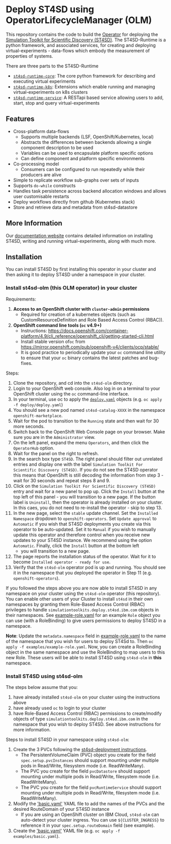 # Deploy ST4SD using OperatorLifecycleManager (OLM)

This repository contains the code to build the [Operator](https://operatorframework.io/) for deploying the [Simulation Toolkit for Scientific Discovery (ST4SD)](https://github.ibm.com/st4sd/overview).
The ST4SD-Runtime is a python framework, and associated services, for creating and deploying virtual-experiments - data-flows which embody the measurement of properties of systems.

There are three parts to the ST4SD-Runtime
- [`st4sd-runtime-core`](https://github.com/st4sd/st4sd-runtime-core): The core python framework for describing and executing virtual experiments
- [`st4sd-runtime-k8s`](https://github.com/st4sd/st4sd-runtime-k8s): Extensions which enable running and managing virtual-experiments on k8s clusters  
- [`st4sd-runtime-service`](https://github.com/st4sd/st4sd-runtime-service): A RESTapi based service allowing users to add, start, stop and query virtual-experiments

## Features

* Cross-platform data-flows
  * Supports multiple backends  (LSF, OpenShift/Kubernetes, local)
  * Abstracts the differences between backends allowing a single component description to be used
  * Variables can be used to encapsulate platform specific options
  * Can define component and platform specific environments
* Co-processing model
  * Consumers can be configured to run repeatedly while their producers are alive
* Simple to replicate workflow sub-graphs over sets of inputs 
* Supports `do-while` constructs
* Handles task persistence across backend allocation windows and allows user customisable restarts
* Deploy workflows directly from github (Kubernetes stack)
* Store and retrieve data and metadata from st4sd-datastore

## More Information

Our [documentation website](https://pages.github.ibm.com/overview) contains detailed information on installing ST4SD, 
writing and running virtual-experiments, along with much more. 


## Installation

You can install ST4SD by first installing this operator in your cluster and then asking it to deploy ST4SD under a namespace in your cluster.

### Install st4sd-olm (this OLM operator) in your cluster

Requirements:

1. **Access to an OpenShift cluster with `cluster-admin` permissions**
    - Required for creation of a kubernetes objects (such as CustomResourceDefinition and Role Based Access Control (RBAC)).
2. **OpenShift command line tools  (`oc` v4.9+)**
    - Instructions: <https://docs.openshift.com/container-platform/4.9/cli_reference/openshift_cli/getting-started-cli.html>
    - Install stable version of`oc` from <https://mirror.openshift.com/pub/openshift-v4/clients/ocp/stable/>
    - It is good practice to periodically update your `oc` command line utility to ensure that your `oc` binary contains the latest patches and bug-fixes.

Steps:

1. Clone the repository, and cd into the `st4sd-olm` directory.
2. Login to your OpenShift web console. Also log in on a terminal to your OpenShift cluster using the `oc` command-line interface.
3. In your terminal, use oc to apply the [`deploy.yaml`](examples/deploy.yaml) objects (e.g. `oc apply -f deploy/deploy.yaml`)
4. You should see a new pod named `st4sd-catalog-XXXX` in the namespace `openshift-marketplace`.
5. Wait for the pod to transition to the `Running` state and then wait for 30 more seconds.
6. Switch back to the OpenShift Web Console page on your browser. Make sure you are in the `Administrator` view. 
7. On the left panel, expand the menu `Operators`, and then click the `OperatorHub` option.
8. Wait for the panel on the right to refresh.
9. In the search box type `ST4SD`. The right panel should filter out unrelated entries and display one with the label 
   `Simulation Toolkit For Scientific Discovery (ST4SD)`. 
   If you do not see the ST4SD operator this means that OpenShift is still decoding the information from step 3 - 
   wait for 30 seconds and repeat steps 8 and 9.
10. Click on the `Simulation Toolkit For Scientific Discovery (ST4SD)` entry and wait for a new panel to pop up. 
    Click the `Install` button at the top left of this panel - you will transition to a new page.
    If the button label is `Uninstall`, then the operator is already installed on your cluster. 
    In this caes, you do not need to re-install the operator - skip to step 13.
11. In the new page, select the `stable` update channel. Set the `Installed Namespace` dropdown to `openshift-operators`. 
    Set `Update approval` to `Automatic` if you wish that ST4SD deployments you create via this operator to be auto-updated. 
    Set it to `Manual` if you wish to manually update this operator and therefore control when you receive new updates to 
    your ST4SD instance. We recommend using the option `Automatic`. Finally, click the `Install` button at the bottom left
    - you will transition to a new page.
12. The page reports the installation status of the operator. Wait for it to become `Installed operator - ready for use`.
13. Verify that the `st4sd-olm` operator pod is up and running. You should see it in the namespace that you deployed the
    operator in Step 11 (e.g. `openshift-operators`).

If you followed the steps above you are now able to install ST4SD in any namespace on your cluster using the 
`st4sd-olm` operator (this repository). You can enable other users of your Cluster to install `st4sd` in their own
namespaces by granting them  Role-Based Access Control (RBAC) privileges to handle 
`simulationtoolkits.deploy.st4sd.ibm.com` objects in their namespaces. 
See [example-role.yaml](examples/example-role.yaml) for an example `Role` object you can use (with a RoleBinding) to 
give users permissions to deploy ST4SD in a namespace. 

**Note**: Update the `metadata.namespace` field in [example-role.yaml](examples/example-role.yaml) to the name of 
the namespace that you wish for users to deploy ST4Sd to. Then `oc apply -f examples/example-role.yaml`. Now, you can 
create a RoleBinding object in the same namespace and use the RoleBinding to map users to this new Role. These users
will be able to install ST4SD using `st4sd-olm` in **this** namespace.

### Install ST4SD using st4sd-olm

The steps below assume that you:

1. have already installed `st4sd-olm` on your cluster using the instructions above
2. have already used `oc` to login to your cluster
3. have Role-Based Access Control (RBAC) permissions to create/modify objects of type `simulationtoolkits.deploy.st4sd.ibm.com` 
   in the namespace that you wish to deploy ST4SD. See above instructions for more information.
    

Steps to install ST4SD in your namespace using `st4sd-olm`:

1. Create the 3 PVCs following the [st4sd-deployment instructions](https://github.com/st4sd/st4sd-deployment/blob/main/docs/install-requirements.md#storage-setup).
   - The PersistentVolumeClaim (PVC) object you create for the field `spec.setup.pvcInstances` should support mounting 
     under multiple pods in Read/Write, filesystem mode (i.e. ReadWriteMany).
   - The PVC you create for the field `pvcDatastore` should support mounting under multiple pods in Read/Write, 
     filesystem mode (i.e. ReadWriteMany).
   - The PVC you create for the field `pvcRuntimeService` should support mounting under multiple pods in Read/Write, 
     filesystem mode (i.e. ReadWriteMany).
2. Modify the ['basic.yaml'](examples/basic.yaml) YAML file to add the names of the PVCs and the desired RouteDomain of your ST4SD instance
    - If you are using an OpenShift cluster on IBM Cloud, `st4sd-olm` can auto-detect your cluster ingress. 
      You can use `${CLUSTER_INGRESS}` to reference it in your `spec.setup.routeDomain` field (see example). 
3. Create the ['basic.yaml'](examples/basic.yaml) YAML file (e.g. `oc apply -f examples/basic.yaml`).
